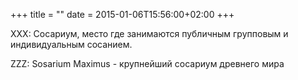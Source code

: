 +++
title = ""
date = 2015-01-06T15:56:00+02:00
+++

XXX: Cосариум, место где занимаются публичным групповым и индивидуальным сосанием.


ZZZ: Sosarium Maximus - крупнейший сосариум древнего мира



